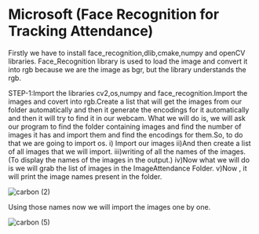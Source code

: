 # Microsoft (Face Recognition for Tracking Attendance)
Firstly we have to install face_recognition,dlib,cmake,numpy and openCV libraries.
Face_Recognition library is used to load the image and convert it into rgb because we are the image as bgr, but the library understands the rgb.

STEP-1:Import the libraries cv2,os,numpy and face_recognition.Import the images and covert into rgb.Create a list that will get the images from our folder automatically and then it generate the encodings for it automatically and then it will try to find it in our webcam.
What we will do is, we will ask our program to find the folder containing images and find the number of images it has and import them and find the encodings for them.So, to do that we are going to import os.
i) Import our images
ii)And then create a list of all images that we will import.
iii)writing of all the names of the images.(To display the names of the images in the output.)
iv)Now what we will do is we will grab the list of images in the ImageAttendance Folder.
v)Now , it will print the image names present in the folder.

















![carbon (2)](https://user-images.githubusercontent.com/94541869/170849659-64bdbeec-668c-481b-9000-b8bfb2876c92.png)

Using those names now we will import the images one by one.













![carbon (5)](https://user-images.githubusercontent.com/94541869/170849647-1c5f5bd1-d7e0-4337-b974-26e34d3b2045.png)


